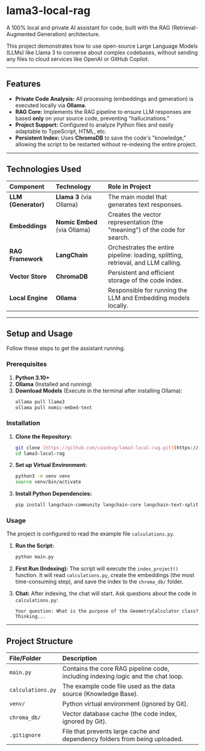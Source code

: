 # lama3-local-rag

A 100% local and private AI assistant for code, built with the RAG (Retrieval-Augmented Generation) architecture.

This project demonstrates how to use open-source Large Language Models (LLMs) like Llama 3 to converse about complex codebases, without sending any files to cloud services like OpenAI or GitHub Copilot.

---

## Features

* **Private Code Analysis:** All processing (embeddings and generation) is executed locally via **Ollama**.
* **RAG Core:** Implements the RAG pipeline to ensure LLM responses are based **only** on your source code, preventing "hallucinations."
* **Project Support:** Configured to analyze Python files and easily adaptable to TypeScript, HTML, etc.
* **Persistent Index:** Uses **ChromaDB** to save the code's "knowledge," allowing the script to be restarted without re-indexing the entire project.

---

## Technologies Used

| Component | Technology | Role in Project |
| :--- | :--- | :--- |
| **LLM (Generator)** | **Llama 3** (via Ollama) | The main model that generates text responses. |
| **Embeddings** | **Nomic Embed** (via Ollama) | Creates the vector representation (the "meaning") of the code for search. |
| **RAG Framework** | **LangChain** | Orchestrates the entire pipeline: loading, splitting, retrieval, and LLM calling. |
| **Vector Store** | **ChromaDB** | Persistent and efficient storage of the code index. |
| **Local Engine** | **Ollama** | Responsible for running the LLM and Embedding models locally. |

---

## Setup and Usage

Follow these steps to get the assistant running.

### Prerequisites

1.  **Python 3.10+**
2.  **Ollama** (Installed and running)
3.  **Download Models** (Execute in the terminal after installing Ollama):
    ```bash
    ollama pull llama3
    ollama pull nomic-embed-text
    ```

### Installation

1.  **Clone the Repository:**
    ```bash
    git clone [https://github.com/caiobvg/lama3-local-rag.git](https://github.com/caiobvg/lama3-local-rag.git)
    cd lama3-local-rag
    ```

2.  **Set up Virtual Environment:**
    ```bash
    python3 -m venv venv
    source venv/bin/activate
    ```

3.  **Install Python Dependencies:**
    ```bash
    pip install langchain-community langchain-core langchain-text-splitters langchain-ollama chromadb
    ```

### Usage

The project is configured to read the example file `calculations.py`.

1.  **Run the Script:**
    ```bash
    python main.py
    ```

2.  **First Run (Indexing):**
    The script will execute the `index_project()` function. It will read `calculations.py`, create the embeddings (the most time-consuming step), and save the index to the `chroma_db/` folder.

3.  **Chat:**
    After indexing, the chat will start. Ask questions about the code in `calculations.py`:

    ```
    Your question: What is the purpose of the GeometryCalculator class?
    Thinking...
    ```

---

## Project Structure

| File/Folder | Description |
| :--- | :--- |
| `main.py` | Contains the core RAG pipeline code, including indexing logic and the chat loop. |
| `calculations.py` | The example code file used as the data source (Knowledge Base). |
| `venv/` | Python virtual environment (ignored by Git). |
| `chroma_db/` | Vector database cache (the code index, ignored by Git). |
| `.gitignore` | File that prevents large cache and dependency folders from being uploaded. |
